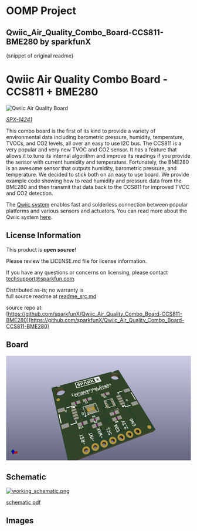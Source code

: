 # OOMP Project  
## Qwiic_Air_Quality_Combo_Board-CCS811-BME280  by sparkfunX  
  
(snippet of original readme)  
  
Qwiic Air Quality Combo Board - CCS811 + BME280  
========================================  
  
![Qwiic Air Quality Board](https://cdn.sparkfun.com//assets/parts/1/2/1/8/7/CCS811_BME280_Environmental_Combo_01.jpg)  
  
[*SPX-14241*](https://www.sparkfun.com/products/14241)  
  
This combo board is the first of its kind to provide a variety of environmental data including barometric pressure, humidity, temperature, TVOCs, and CO2 levels, all over an easy to use I2C bus. The CCS811 is a very popular and very new TVOC and CO2 sensor. It has a feature that allows it to tune its internal algorithm and improve its readings if you provide the sensor with current humidity and temperature. Fortunately, the BME280 is an awesome sensor that outputs humidity, barometric pressure, and temperature. We decided to stick both on an easy to use board. We provide example code showing how to read humidity and pressure data from the BME280 and then transmit that data back to the CCS811 for improved TVOC and CO2 detection.  
  
The [Qwiic system](http://www.sparkfun.com/qwiic) enables fast and solderless connection between popular platforms and various sensors and actuators. You can read more about the Qwiic system [here](http://www.sparkfun.com/qwiic).   
  
License Information  
-------------------  
  
This product is _**open source**_!  
  
Please review the LICENSE.md file for license information.  
  
If you have any questions or concerns on licensing, please contact techsupport@sparkfun.com.  
  
Distributed as-is; no warranty is  
  full source readme at [readme_src.md](readme_src.md)  
  
source repo at: [https://github.com/sparkfunX/Qwiic_Air_Quality_Combo_Board-CCS811-BME280](https://github.com/sparkfunX/Qwiic_Air_Quality_Combo_Board-CCS811-BME280)  
## Board  
  
[![working_3d.png](working_3d_600.png)](working_3d.png)  
## Schematic  
  
[![working_schematic.png](working_schematic_600.png)](working_schematic.png)  
  
[schematic pdf](working_schematic.pdf)  
## Images  
